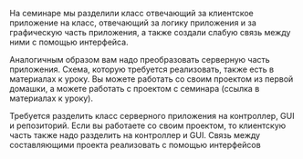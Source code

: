 На семинаре мы разделили класс отвечающий за клиентское приложение на класс,
отвечающий за логику приложения и за графическую часть приложения,
а также создали слабую связь между ними с помощью интерфейса.

Аналогичным образом вам надо преобразовать серверную часть приложения.
Схема, которую требуется реализовать, также есть в материалах к уроку.
Вы можете работать со своим проектом из первой домашки,
а можете работать с проектом с семинара (ссылка в материалах к уроку).

Требуется разделить класс серверного приложения на контроллер, GUI и репозиторий.
Если вы работаете со своим проектом, то клиентскую часть также надо разделить на контроллер и GUI.
Связь между составляющими проекта реализовать с помощью интерфейсов